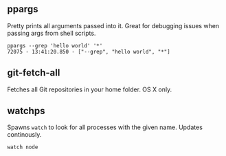 ## ppargs

Pretty prints all arguments passed into it. Great for debugging issues when passing args from shell scripts.

    ppargs --grep 'hello world' '*'
    72075 - 13:41:20.850 - ["--grep", "hello world", "*"]

## git-fetch-all

Fetches all Git repositories in your home folder. OS X only.

## watchps

Spawns `watch` to look for all processes with the given name. Updates continously.

    watch node
